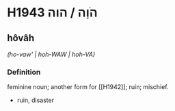 # H1943 הֹוָה / הוה

## hôvâh

_(ho-vaw' | hoh-WAW | hoh-VA)_

### Definition

feminine noun; another form for [[H1942]]; ruin; mischief.

- ruin, disaster

